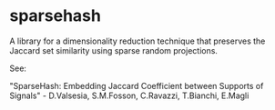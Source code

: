 # sparsehash

A library for a dimensionality reduction technique that preserves the Jaccard set similarity using sparse random projections.

See:

"SparseHash: Embedding Jaccard Coefficient between Supports of Signals" - D.Valsesia, S.M.Fosson, C.Ravazzi, T.Bianchi, E.Magli